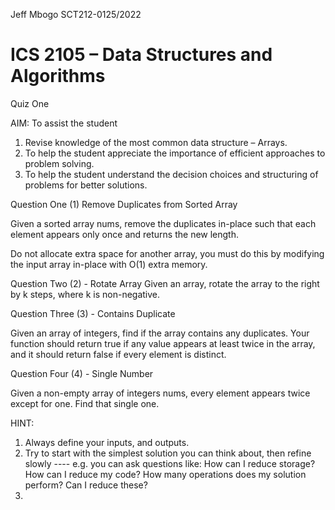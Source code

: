 Jeff Mbogo
SCT212-0125/2022




# ICS 2105 – Data Structures and Algorithms
Quiz One 

AIM:
	To assist the student 
1.	Revise knowledge of the most common data structure – Arrays.
2.	To help the student appreciate the importance of efficient approaches to problem solving.
3.	To help the student understand the decision choices and structuring of problems for better solutions.

Question One (1) Remove Duplicates from Sorted Array

Given a sorted array nums, remove the duplicates in-place such that each element appears only once and returns the new length.

Do not allocate extra space for another array, you must do this by modifying the input array in-place with O(1) extra memory.

Question Two (2) - Rotate Array
Given an array, rotate the array to the right by k steps, where k is non-negative.


Question Three (3) - Contains Duplicate

Given an array of integers, find if the array contains any duplicates.
Your function should return true if any value appears at least twice in the array, and it should return false if every element is distinct.

Question Four (4) - Single Number

Given a non-empty array of integers nums, every element appears twice except for one. Find that single one.



HINT:
1.	Always define your inputs, and outputs.
2.	Try to start with the simplest solution you can think about, then refine slowly ---- e.g. you can ask questions like: How can I reduce storage? How can I reduce my code? How many operations does my solution perform? Can I reduce these?
3.	
